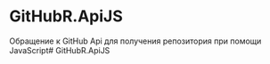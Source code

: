 # GitHubR.ApiJS
Обращение к GitHub Api для получения репозитория при помощи JavaScript# GitHubR.ApiJS
